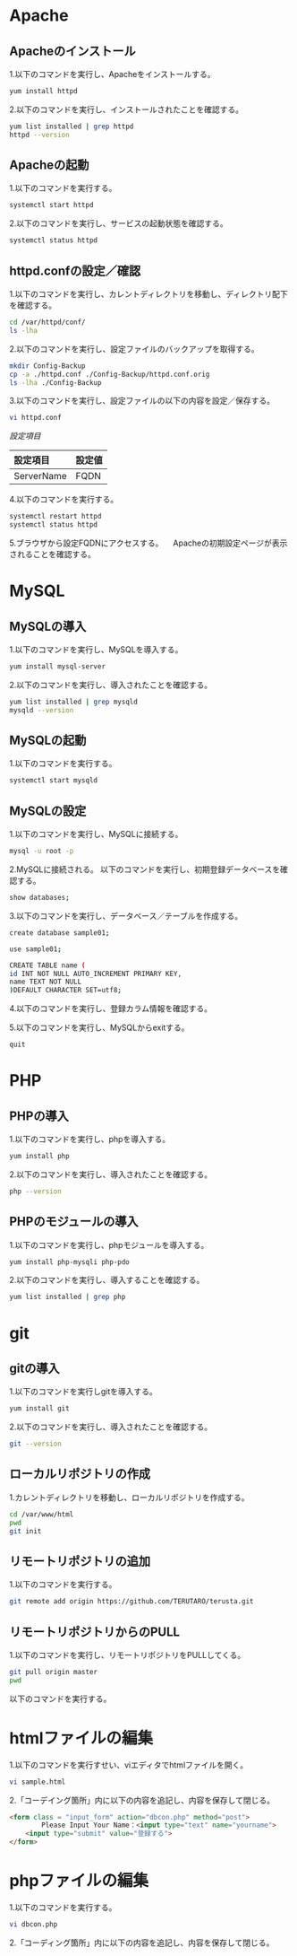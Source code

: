 # Apache
## Apacheのインストール
1.以下のコマンドを実行し、Apacheをインストールする。

```bash
yum install httpd
```

2.以下のコマンドを実行し、インストールされたことを確認する。

```bash
yum list installed | grep httpd
httpd --version 
```

## Apacheの起動
1.以下のコマンドを実行する。
```bash
systemctl start httpd
```

2.以下のコマンドを実行し、サービスの起動状態を確認する。
```bash
systemctl status httpd
```

## httpd.confの設定／確認
1.以下のコマンドを実行し、カレントディレクトリを移動し、ディレクトリ配下を確認する。
```bash
cd /var/httpd/conf/
ls -lha 
```

2.以下のコマンドを実行し、設定ファイルのバックアップを取得する。
```bash
mkdir Config-Backup
cp -a ./httpd.conf ./Config-Backup/httpd.conf.orig
ls -lha ./Config-Backup
```

3.以下のコマンドを実行し、設定ファイルの以下の内容を設定／保存する。
```bash
vi httpd.conf
```

*設定項目*

| 設定項目	| 設定値 	|
| :--		| :--  		|
| ServerName    | FQDN          |


4.以下のコマンドを実行する。
```bash
systemctl restart httpd
systemctl status httpd
```

5.ブラウザから設定FQDNにアクセスする。
　Apacheの初期設定ページが表示されることを確認する。

# MySQL
## MySQLの導入
1.以下のコマンドを実行し、MySQLを導入する。

```bash
yum install mysql-server
```

2.以下のコマンドを実行し、導入されたことを確認する。
```bash
yum list installed | grep mysqld
mysqld --version
```

## MySQLの起動
1.以下のコマンドを実行する。
```bash
systemctl start mysqld
```

## MySQLの設定
1.以下のコマンドを実行し、MySQLに接続する。
```bash
mysql -u root -p
```

2.MySQLに接続される。
以下のコマンドを実行し、初期登録データベースを確認する。　
```bash
show databases;
``` 

3.以下のコマンドを実行し、データベース／テーブルを作成する。
```bash
create database sample01;

use sample01;

CREATE TABLE name (
id INT NOT NULL AUTO_INCREMENT PRIMARY KEY,
name TEXT NOT NULL
)DEFAULT CHARACTER SET=utf8;
```

4.以下のコマンドを実行し、登録カラム情報を確認する。





5.以下のコマンドを実行し、MySQLからexitする。

```bash
quit
```


# PHP
## PHPの導入
1.以下のコマンドを実行し、phpを導入する。

```bash
yum install php 
```

2.以下のコマンドを実行し、導入されたことを確認する。
```bash 
php --version 
```

## PHPのモジュールの導入
1.以下のコマンドを実行し、phpモジュールを導入する。

```bash
yum install php-mysqli php-pdo
```

2.以下のコマンドを実行し、導入することを確認する。
```bash
yum list installed | grep php
```


# git
## gitの導入
1.以下のコマンドを実行しgitを導入する。
```bash
yum install git
```

2.以下のコマンドを実行し、導入されたことを確認する。
```bash
git --version
```

## ローカルリポジトリの作成

1.カレントディレクトリを移動し、ローカルリポジトリを作成する。
```bash
cd /var/www/html
pwd
git init

```

## リモートリポジトリの追加
1.以下のコマンドを実行する。

```bash
git remote add origin https://github.com/TERUTARO/terusta.git
```
## リモートリポジトリからのPULL
1.以下のコマンドを実行し、リモートリポジトリをPULLしてくる。

```bash
git pull origin master
pwd
```
以下のコマンドを実行する。


# htmlファイルの編集
1.以下のコマンドを実行すせい、viエディタでhtmlファイルを開く。

```bash
vi sample.html
```

2.「コーデイング箇所」内に以下の内容を追記し、内容を保存して閉じる。

```html
<form class = "input_form" action="dbcon.php" method="post">
        Please Input Your Name：<input type="text" name="yourname">
	<input type="submit" value="登録する">
</form>
```

# phpファイルの編集
1.以下のコマンドを実行する。

```bash
vi dbcon.php
```

2.「コーディング箇所」内に以下の内容を追記し、内容を保存して閉じる。
























　





